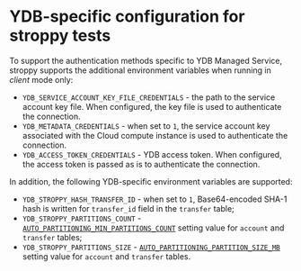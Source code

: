 # YDB-specific configuration for stroppy tests

To support the authentication methods specific to YDB Managed Service, stroppy supports the additional environment variables when running in *client* mode only:
* `YDB_SERVICE_ACCOUNT_KEY_FILE_CREDENTIALS` - the path to the service account key file. When configured, the key file is used to authenticate the connection.
* `YDB_METADATA_CREDENTIALS` - when set to `1`, the service account key associated with the Cloud compute instance is used to authenticate the connection.
* `YDB_ACCESS_TOKEN_CREDENTIALS` - YDB access token. When configured, the access token is passed as is to authenticate the connection.

In addition, the following YDB-specific environment variables are supported:
* `YDB_STROPPY_HASH_TRANSFER_ID` - when set to `1`, Base64-encoded SHA-1 hash is written for `transfer_id` field in the `transfer` table;
* `YDB_STROPPY_PARTITIONS_COUNT` - [`AUTO_PARTITIONING_MIN_PARTITIONS_COUNT`](https://ydb.tech/en/docs/concepts/datamodel/table#auto_partitioning_partition_size_mb) setting value for `account` and `transfer` tables;
* `YDB_STROPPY_PARTITIONS_SIZE` - [`AUTO_PARTITIONING_PARTITION_SIZE_MB`](https://ydb.tech/en/docs/concepts/datamodel/table#auto_partitioning_min_partitions_count) setting value for `account` and `transfer` tables.
